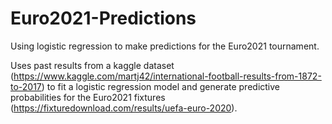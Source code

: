 # Euro2021-Predictions

Using logistic regression to make predictions for the Euro2021 tournament.

Uses past results from a kaggle dataset (https://www.kaggle.com/martj42/international-football-results-from-1872-to-2017) to fit a logistic regression model and generate predictive probabilities for the Euro2021 fixtures (https://fixturedownload.com/results/uefa-euro-2020). 
